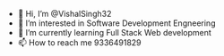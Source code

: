 - 👋 Hi, I’m @VishalSingh32
- 👀 I’m interested in Software Development Engneering
- 🌱 I’m currently learning Full Stack Web development
-  📫 How to reach me 9336491829

<!---
VishalSingh32/VishalSingh32 is a ✨ special ✨ repository because its `README.md` (this file) appears on your GitHub profile.
You can click the Preview link to take a look at your changes.
--->
